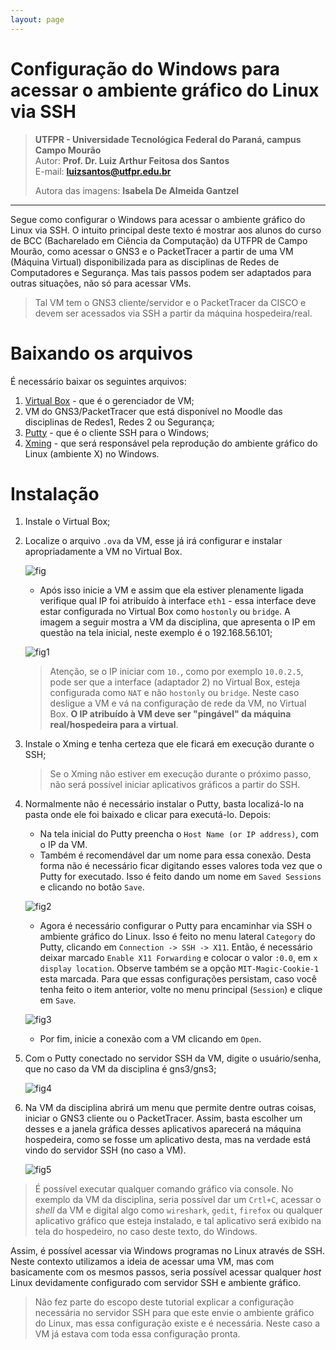 ```yaml
---
layout: page
---
```


Configuração do Windows para acessar o ambiente gráfico do Linux via SSH
===============================================

>**UTFPR - Universidade Tecnológica Federal do Paraná, campus Campo Mourão**  
>Autor: **Prof. Dr. Luiz Arthur Feitosa dos Santos**  
>E-mail: **<luizsantos@utfpr.edu.br>**  
>
> Autora das imagens: **Isabela De Almeida Gantzel** 

-----------------------


Segue como configurar o Windows para acessar o ambiente gráfico do Linux via SSH. O intuito principal deste texto é mostrar aos alunos do curso de BCC (Bacharelado em Ciência da Computação) da UTFPR de Campo Mourão, como acessar o GNS3 e o PacketTracer a partir de uma VM (Máquina Virtual) disponibilizada para as disciplinas de Redes de Computadores e Segurança. Mas tais passos podem ser adaptados para outras situações, não só para acessar VMs.

>Tal VM tem o GNS3 cliente/servidor e o PacketTracer da CISCO e devem ser acessados via SSH a partir da máquina hospedeira/real.


# Baixando os arquivos

É necessário baixar os seguintes arquivos:

1. [Virtual Box](https://www.virtualbox.org/wiki/Downloads) - que é o gerenciador de VM;
2. VM do GNS3/PacketTracer que está disponível no Moodle das disciplinas de Redes1, Redes 2 ou Segurança;
3. [Putty](https://www.chiark.greenend.org.uk/~sgtatham/putty/latest.html) - que é o cliente SSH para o Windows;
4. [Xming](https://sourceforge.net/projects/xming/files/) - que será responsável pela reprodução do ambiente gráfico do Linux (ambiente X) no Windows.

# Instalação

1. Instale o Virtual Box;
2. Localize o arquivo ``.ova`` da VM, esse já irá configurar e instalar apropriadamente a VM no Virtual Box. 

	![fig](imagens/VM_SSH_X_Windows/virtualbox.jpeg)

	 * Após isso inicie a VM e assim que ela estiver plenamente ligada verifique qual IP foi atribuído à interface ``eth1`` - essa interface deve estar configurada no Virtual Box como ``hostonly`` ou ``bridge``. A imagem a seguir mostra a VM da disciplina, que apresenta o IP em questão na tela inicial, neste exemplo é o 192.168.56.101;

	![fig1](imagens/VM_SSH_X_Windows/telaInicialVM.png)

	> Atenção, se o IP iniciar com ``10.``, como por exemplo ``10.0.2.5``, pode ser que a interface (adaptador 2) no Virtual Box, esteja configurada como ``NAT`` e não ``hostonly`` ou ``bridge``. Neste caso desligue a VM e vá na configuração de rede da VM, no Virtual Box. **O IP atribuído à VM deve ser "pingável" da máquina real/hospedeira para a virtual**. 
3. Instale o Xming e tenha certeza que ele ficará em execução durante o SSH;
	> Se o Xming não estiver em execução durante o próximo passo, não será possível iniciar aplicativos gráficos a partir do SSH.
4. Normalmente não é necessário instalar o Putty, basta localizá-lo na pasta onde ele foi baixado e clicar para executá-lo. Depois:
	* Na tela inicial do Putty preencha o ``Host Name (or IP address)``, com o IP da VM. 
	* Também é recomendável dar um nome para essa conexão. Desta forma não é necessário ficar digitando esses valores toda vez que o Putty for executado. Isso é feito dando um nome em ``Saved Sessions`` e clicando no botão ``Save``.
	
	![fig2](imagens/VM_SSH_X_Windows/putty1.png)
	
	* Agora é necessário configurar o Putty para encaminhar via SSH o ambiente gráfico do Linux. Isso é feito no menu lateral ``Category`` do Putty, clicando em ``Connection -> SSH -> X11``. Então, é necessário deixar marcado ``Enable X11 Forwarding`` e colocar o valor ``:0.0``, em ``x display location``. Observe também se a opção ``MIT-Magic-Cookie-1`` esta marcada. Para que essas configurações persistam, caso você tenha feito o item anterior, volte no menu principal (``Session``) e clique em ``Save``.
	
	![fig3](imagens/VM_SSH_X_Windows/puttyX.png)
	
	* Por fim, inicie a conexão com a VM clicando em ``Open``.
5. Com o Putty conectado no servidor SSH da VM, digite o usuário/senha, que no caso da VM da disciplina é gns3/gns3;

	![fig4](imagens/VM_SSH_X_Windows/putty3.png)

6. Na VM da disciplina abrirá um menu que permite dentre outras coisas, iniciar o GNS3 cliente ou o PacketTracer. Assim, basta escolher um desses e a janela gráfica desses aplicativos aparecerá na máquina hospedeira, como se fosse um aplicativo desta, mas na verdade está vindo do servidor SSH (no caso a VM).

	![fig5](imagens/VM_SSH_X_Windows/putty4.png)

> É possível executar qualquer comando gráfico via console. No exemplo da VM da disciplina, seria possível dar um ``Crtl+C``, acessar o *shell* da VM e digital algo como ``wireshark``, ``gedit``, ``firefox`` ou qualquer aplicativo gráfico que esteja instalado, e tal aplicativo será exibido na tela do hospedeiro, no caso deste texto, do Windows.

Assim, é possível acessar via Windows programas no Linux através de SSH. Neste contexto utilizamos a ideia de acessar uma VM, mas com basicamente com os mesmos passos, seria possível acessar qualquer *host* Linux devidamente configurado com servidor SSH e ambiente gráfico.

> Não fez parte do escopo deste tutorial explicar a configuração necessária no servidor SSH para que este envie o ambiente gráfico do Linux, mas essa configuração existe e é necessária. Neste caso a VM já estava com toda essa configuração pronta.
 
